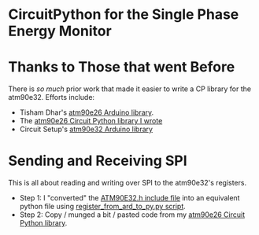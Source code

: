 
# CircuitPython for the Single Phase Energy Monitor

# Thanks to Those that went Before
There is _so much_ prior work that made it easier to write a CP library for the atm90e32.  Efforts include:  
* Tisham Dhar's [atm90e26 Arduino library](https://github.com/whatnick/ATM90E26_Arduino).    
* The [atm90e26 Circuit Python library I wrote](https://github.com/BitKnitting/HappyDay_ATM90e26_CircuitPython)  
* Circuit Setup's [atm90e32 Arduino library](https://github.com/CircuitSetup/Split-Single-Phase-Energy-Meter/tree/master/Software/libraries/ATM90E32)
# Sending and Receiving SPI
This is all about reading and writing over SPI to the atm90e32's registers.    
* Step 1: I "converted" the [ATM90E32.h include file](https://github.com/CircuitSetup/Split-Single-Phase-Energy-Meter/blob/master/Software/libraries/ATM90E32/ATM90E32.h) into an equivalent python file using [register_from_ard_to_py.py script](arduino_to_python/register_from_ard_to_py.py).  
* Step 2: Copy / munged a bit / pasted code from my [atm90e26 Circuit Python library](https://github.com/BitKnitting/HappyDay_ATM90e26_CircuitPython).